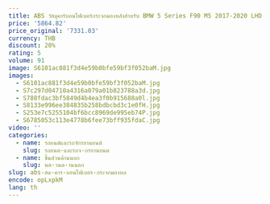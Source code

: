 ```yaml
---
title: ABS วัสดุคาร์บอนไฟเบอร์กระจกมองหลังสําหรับ BMW 5 Series F90 M5 2017-2020 LHD รถอุปกรณ์เสริม
price: '5864.82'
price_original: '7331.03'
currency: THB
discount: 20%
rating: 5
volume: 91
image: S6101ac881f3d4e59b0bfe59bf3f052baM.jpg
images:
  - S6101ac881f3d4e59b0bfe59bf3f052baM.jpg
  - S7c297d04710a4316a079a01b823788a3d.jpg
  - S788fdac3bf5849d4b4ea3f0b915688a0l.jpg
  - S8133e996ee384835b258bdbcbd3c1e0fH.jpg
  - S253e7c5255104bf6bcc8969de995eb74P.jpg
  - S6785053c113e4778b6fee73bff935fdaC.jpg
video: ''
categories:
  - name: รถยนต์และรถจักรยานยนต์
    slug: รถยนต-และรถจ-กรยานยนต
  - name: ชิ้นส่วนด้านนอก
    slug: นส-วนด-านนอก
slug: abs-สด-คาร-บอนไฟเบอร-กระจกมองหล
encode: opLxpkM
lang: th
---
```

  